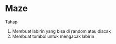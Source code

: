 # Maze
Tahap
1. Membuat labirin yang bisa di random atau diacak
2. Membuat tombol untuk mengacak labirin
